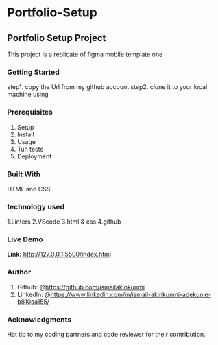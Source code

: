 # Portfolio-Setup

## Portfolio Setup Project

This project is a replicate of figma mobile template one

### Getting Started

step1. copy the Url from my github account
step2. clone it to your local machine using

### Prerequisites

1. Setup
2. Install
3. Usage
4. Tun tests
5. Deployment

### Built With

HTML and CSS

### technology used

1.Linters
2.VScode
3.html & css
4.github

### Live Demo

**Link:** <http://127.0.0.1:5500/index.html>

### Author

1. Github: @<https://github.com/ismailakinkunmi>
2. LinkedIn: @<https://www.linkedin.com/in/ismail-akinkunmi-adekunle-b810aa155/>

### Acknowledgments

Hat tip to my coding partners and code reviewer for their contribution.
